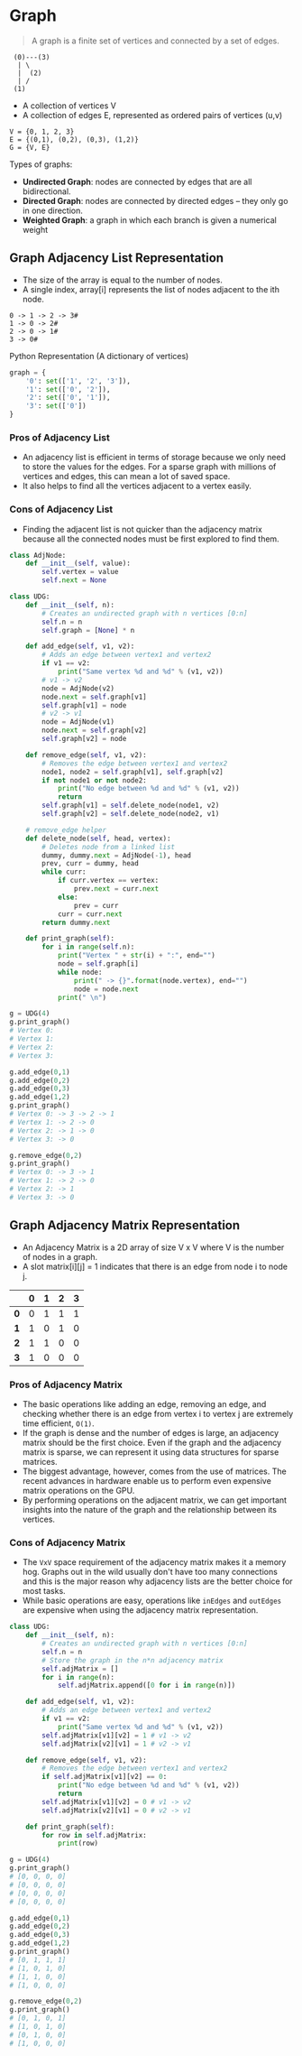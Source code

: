 # Graph

> A graph is a finite set of vertices and connected by a set of edges.

```
 (0)---(3)
  | \
  |  (2)
  | /
 (1)
```

- A collection of vertices V
- A collection of edges E, represented as ordered pairs of vertices (u,v)
```
V = {0, 1, 2, 3}
E = {(0,1), (0,2), (0,3), (1,2)}
G = {V, E}
```

Types of graphs:
- **Undirected Graph**: nodes are connected by edges that are all bidirectional.
- **Directed Graph**: nodes are connected by directed edges – they only go in one direction.
- **Weighted Graph**: a graph in which each branch is given a numerical weight

## Graph Adjacency List Representation

- The size of the array is equal to the number of nodes.
- A single index, array[i] represents the list of nodes adjacent to the ith node.
```
0 -> 1 -> 2 -> 3#
1 -> 0 -> 2#
2 -> 0 -> 1#
3 -> 0#
```

Python Representation (A dictionary of vertices)
```py
graph = {
    '0': set(['1', '2', '3']),
    '1': set(['0', '2']),
    '2': set(['0', '1']),
    '3': set(['0'])
}
```

### Pros of Adjacency List
- An adjacency list is efficient in terms of storage because we only need to store the values for the edges. For a sparse graph with millions of vertices and edges, this can mean a lot of saved space.
- It also helps to find all the vertices adjacent to a vertex easily.

### Cons of Adjacency List
- Finding the adjacent list is not quicker than the adjacency matrix because all the connected nodes must be first explored to find them.

```py
class AdjNode:
    def __init__(self, value):
        self.vertex = value
        self.next = None

class UDG:
    def __init__(self, n):
        # Creates an undirected graph with n vertices [0:n]
        self.n = n
        self.graph = [None] * n

    def add_edge(self, v1, v2):
        # Adds an edge between vertex1 and vertex2
        if v1 == v2:
            print("Same vertex %d and %d" % (v1, v2))
        # v1 -> v2
        node = AdjNode(v2)
        node.next = self.graph[v1]
        self.graph[v1] = node
        # v2 -> v1
        node = AdjNode(v1)
        node.next = self.graph[v2]
        self.graph[v2] = node

    def remove_edge(self, v1, v2):
        # Removes the edge between vertex1 and vertex2
        node1, node2 = self.graph[v1], self.graph[v2]
        if not node1 or not node2:
            print("No edge between %d and %d" % (v1, v2))
            return
        self.graph[v1] = self.delete_node(node1, v2)
        self.graph[v2] = self.delete_node(node2, v1)

    # remove_edge helper
    def delete_node(self, head, vertex):
        # Deletes node from a linked list
        dummy, dummy.next = AdjNode(-1), head
        prev, curr = dummy, head
        while curr:
            if curr.vertex == vertex:
                prev.next = curr.next
            else:
                prev = curr
            curr = curr.next
        return dummy.next

    def print_graph(self):
        for i in range(self.n):
            print("Vertex " + str(i) + ":", end="")
            node = self.graph[i]
            while node:
                print(" -> {}".format(node.vertex), end="")
                node = node.next
            print(" \n")

g = UDG(4)
g.print_graph()
# Vertex 0: 
# Vertex 1: 
# Vertex 2: 
# Vertex 3: 

g.add_edge(0,1)
g.add_edge(0,2)
g.add_edge(0,3)
g.add_edge(1,2)
g.print_graph()
# Vertex 0: -> 3 -> 2 -> 1 
# Vertex 1: -> 2 -> 0 
# Vertex 2: -> 1 -> 0 
# Vertex 3: -> 0 

g.remove_edge(0,2)
g.print_graph()
# Vertex 0: -> 3 -> 1 
# Vertex 1: -> 2 -> 0 
# Vertex 2: -> 1 
# Vertex 3: -> 0 
```

## Graph Adjacency Matrix Representation

- An Adjacency Matrix is a 2D array of size V x V where V is the number of nodes in a graph.
- A slot matrix[i][j] = 1 indicates that there is an edge from node i to node j.

|       | 0 | 1 | 2 | 3 |
|-------|---|---|---|---|
| **0** | 0 | 1 | 1 | 1 |
| **1** | 1 | 0 | 1 | 0 |
| **2** | 1 | 1 | 0 | 0 |
| **3** | 1 | 0 | 0 | 0 |

### Pros of Adjacency Matrix
- The basic operations like adding an edge, removing an edge, and checking whether there is an edge from vertex i to vertex j are extremely time efficient, `O(1)`.
- If the graph is dense and the number of edges is large, an adjacency matrix should be the first choice. Even if the graph and the adjacency matrix is sparse, we can represent it using data structures for sparse matrices.
- The biggest advantage, however, comes from the use of matrices. The recent advances in hardware enable us to perform even expensive matrix operations on the GPU.
- By performing operations on the adjacent matrix, we can get important insights into the nature of the graph and the relationship between its vertices.

### Cons of Adjacency Matrix
- The `VxV` space requirement of the adjacency matrix makes it a memory hog. Graphs out in the wild usually don't have too many connections and this is the major reason why adjacency lists are the better choice for most tasks.
- While basic operations are easy, operations like `inEdges` and `outEdges` are expensive when using the adjacency matrix representation.

```py
class UDG:
    def __init__(self, n):
        # Creates an undirected graph with n vertices [0:n]
        self.n = n
        # Store the graph in the n*n adjacency matrix
        self.adjMatrix = []
        for i in range(n):
            self.adjMatrix.append([0 for i in range(n)])

    def add_edge(self, v1, v2):
        # Adds an edge between vertex1 and vertex2
        if v1 == v2:
            print("Same vertex %d and %d" % (v1, v2))
        self.adjMatrix[v1][v2] = 1 # v1 -> v2
        self.adjMatrix[v2][v1] = 1 # v2 -> v1

    def remove_edge(self, v1, v2):
        # Removes the edge between vertex1 and vertex2
        if self.adjMatrix[v1][v2] == 0:
            print("No edge between %d and %d" % (v1, v2))
            return
        self.adjMatrix[v1][v2] = 0 # v1 -> v2
        self.adjMatrix[v2][v1] = 0 # v2 -> v1

    def print_graph(self):
        for row in self.adjMatrix:
            print(row)

g = UDG(4)
g.print_graph()
# [0, 0, 0, 0]
# [0, 0, 0, 0]
# [0, 0, 0, 0]
# [0, 0, 0, 0]

g.add_edge(0,1)
g.add_edge(0,2)
g.add_edge(0,3)
g.add_edge(1,2)
g.print_graph()
# [0, 1, 1, 1]
# [1, 0, 1, 0]
# [1, 1, 0, 0]
# [1, 0, 0, 0]

g.remove_edge(0,2)
g.print_graph()
# [0, 1, 0, 1]
# [1, 0, 1, 0]
# [0, 1, 0, 0]
# [1, 0, 0, 0]
```
